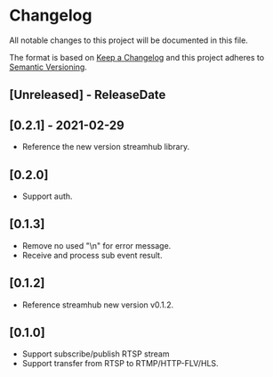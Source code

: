 # Changelog

All notable changes to this project will be documented in this file.

The format is based on [Keep a Changelog](http://keepachangelog.com/)
and this project adheres to [Semantic Versioning](http://semver.org/).

<!-- next-header -->

## [Unreleased] - ReleaseDate

## [0.2.1] - 2021-02-29
- Reference the new version streamhub library.

## [0.2.0]
- Support auth.

## [0.1.3]
- Remove no used "\n" for error message.
- Receive and process sub event result.

## [0.1.2]
- Reference streamhub new version v0.1.2.

## [0.1.0]
- Support subscribe/publish RTSP stream
- Support transfer from RTSP to RTMP/HTTP-FLV/HLS.






